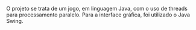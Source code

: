 O projeto se trata de um jogo, em linguagem Java, com o uso de threads para processamento paralelo.
Para a interface gráfica, foi utilizado o Java Swing.
